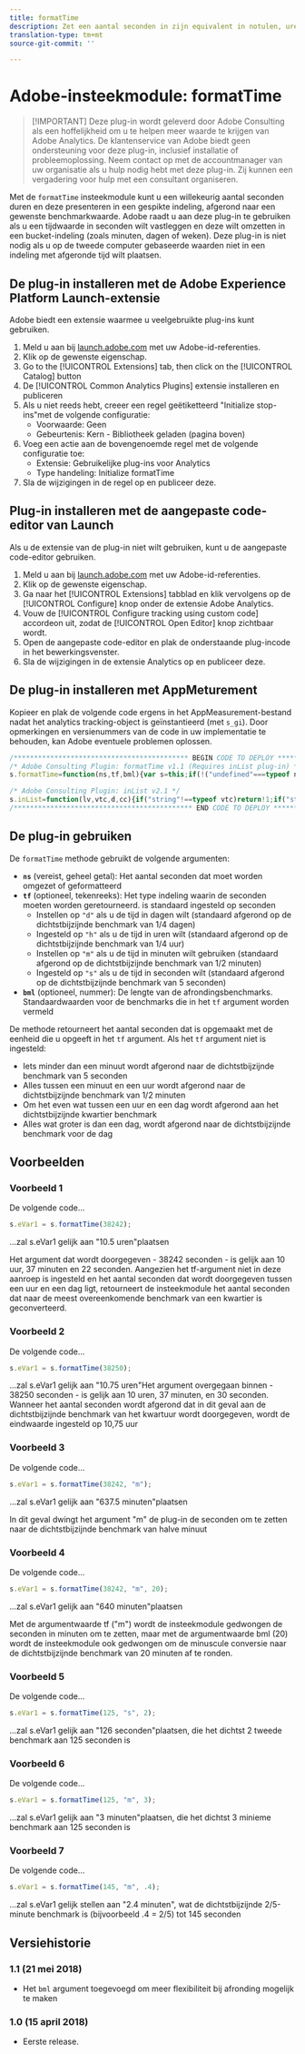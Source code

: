 ```yaml
---
title: formatTime
description: Zet een aantal seconden in zijn equivalent in notulen, uren, enz. om.
translation-type: tm+mt
source-git-commit: ''

---
```



# Adobe-insteekmodule: formatTime

> [!IMPORTANT] Deze plug-in wordt geleverd door Adobe Consulting als een hoffelijkheid om u te helpen meer waarde te krijgen van Adobe Analytics. De klantenservice van Adobe biedt geen ondersteuning voor deze plug-in, inclusief installatie of probleemoplossing. Neem contact op met de accountmanager van uw organisatie als u hulp nodig hebt met deze plug-in. Zij kunnen een vergadering voor hulp met een consultant organiseren.

Met de `formatTime` insteekmodule kunt u een willekeurig aantal seconden duren en deze presenteren in een gespikte indeling, afgerond naar een gewenste benchmarkwaarde. Adobe raadt u aan deze plug-in te gebruiken als u een tijdwaarde in seconden wilt vastleggen en deze wilt omzetten in een bucket-indeling (zoals minuten, dagen of weken). Deze plug-in is niet nodig als u op de tweede computer gebaseerde waarden niet in een indeling met afgeronde tijd wilt plaatsen.

## De plug-in installeren met de Adobe Experience Platform Launch-extensie

Adobe biedt een extensie waarmee u veelgebruikte plug-ins kunt gebruiken.

1. Meld u aan bij [launch.adobe.com](https://launch.adobe.com) met uw Adobe-id-referenties.
1. Klik op de gewenste eigenschap.
1. Go to the [!UICONTROL Extensions] tab, then click on the [!UICONTROL Catalog] button
1. De [!UICONTROL Common Analytics Plugins] extensie installeren en publiceren
1. Als u niet reeds hebt, creeer een regel geëtiketteerd &quot;Initialize stop-ins&quot;met de volgende configuratie:
   * Voorwaarde: Geen
   * Gebeurtenis: Kern - Bibliotheek geladen (pagina boven)
1. Voeg een actie aan de bovengenoemde regel met de volgende configuratie toe:
   * Extensie: Gebruikelijke plug-ins voor Analytics
   * Type handeling: Initialize formatTime
1. Sla de wijzigingen in de regel op en publiceer deze.

## Plug-in installeren met de aangepaste code-editor van Launch

Als u de extensie van de plug-in niet wilt gebruiken, kunt u de aangepaste code-editor gebruiken.

1. Meld u aan bij [launch.adobe.com](https://launch.adobe.com) met uw Adobe-id-referenties.
1. Klik op de gewenste eigenschap.
1. Ga naar het [!UICONTROL Extensions] tabblad en klik vervolgens op de [!UICONTROL Configure] knop onder de extensie Adobe Analytics.
1. Vouw de [!UICONTROL Configure tracking using custom code] accordeon uit, zodat de [!UICONTROL Open Editor] knop zichtbaar wordt.
1. Open de aangepaste code-editor en plak de onderstaande plug-incode in het bewerkingsvenster.
1. Sla de wijzigingen in de extensie Analytics op en publiceer deze.

## De plug-in installeren met AppMeturement

Kopieer en plak de volgende code ergens in het AppMeasurement-bestand nadat het analytics tracking-object is geïnstantieerd (met `s_gi`). Door opmerkingen en versienummers van de code in uw implementatie te behouden, kan Adobe eventuele problemen oplossen.

```js
/******************************************* BEGIN CODE TO DEPLOY *******************************************/
/* Adobe Consulting Plugin: formatTime v1.1 (Requires inList plug-in) */
s.formatTime=function(ns,tf,bml){var s=this;if(!("undefined"===typeof ns||isNaN(ns)||0>Number(ns))){if("string"===typeof tf&&"d"===tf||("string"!==typeof tf||!s.inList("h,m,s",tf))&&86400<=ns){tf=86400;var d="days";bml=isNaN(bml)?1:tf/(bml*tf)} else"string"===typeof tf&&"h"===tf||("string"!==typeof tf||!s.inList("m,s",tf))&&3600<=ns?(tf=3600,d="hours", bml=isNaN(bml)?4: tf/(bml*tf)):"string"===typeof tf&&"m"===tf||("string"!==typeof tf||!s.inList("s",tf))&&60<=ns?(tf=60,d="minutes",bml=isNaN(bml)?2: tf/(bml*tf)):(tf=1,d="seconds",bml=isNaN(bml)?.2:tf/bml);ns=Math.round(ns*bml/tf)/bml+" "+d;0===ns.indexOf("1 ")&&(ns=ns.substring(0, ns.length-1));return ns}};

/* Adobe Consulting Plugin: inList v2.1 */
s.inList=function(lv,vtc,d,cc){if("string"!==typeof vtc)return!1;if("string"===typeof lv)lv=lv.split(d||",");else if("object"!== typeof lv)return!1;d=0;for(var e=lv.length;d<e;d++)if(1==cc&&vtc===lv[d]||vtc.toLowerCase()===lv[d].toLowerCase())return!0;return!1};
/******************************************** END CODE TO DEPLOY ********************************************/
```

## De plug-in gebruiken

De `formatTime` methode gebruikt de volgende argumenten:

* **`ns`** (vereist, geheel getal): Het aantal seconden dat moet worden omgezet of geformatteerd
* **`tf`** (optioneel, tekenreeks): Het type indeling waarin de seconden moeten worden geretourneerd. is standaard ingesteld op seconden
   * Instellen op `"d"` als u de tijd in dagen wilt (standaard afgerond op de dichtstbijzijnde benchmark van 1/4 dagen)
   * Ingesteld op `"h"` als u de tijd in uren wilt (standaard afgerond op de dichtstbijzijnde benchmark van 1/4 uur)
   * Instellen op `"m"` als u de tijd in minuten wilt gebruiken (standaard afgerond op de dichtstbijzijnde benchmark van 1/2 minuten)
   * Ingesteld op `"s"` als u de tijd in seconden wilt (standaard afgerond op de dichtstbijzijnde benchmark van 5 seconden)
* **`bml`** (optioneel, nummer): De lengte van de afrondingsbenchmarks. Standaardwaarden voor de benchmarks die in het `tf` argument worden vermeld

De methode retourneert het aantal seconden dat is opgemaakt met de eenheid die u opgeeft in het `tf` argument. Als het `tf` argument niet is ingesteld:

* Iets minder dan een minuut wordt afgerond naar de dichtstbijzijnde benchmark van 5 seconden
* Alles tussen een minuut en een uur wordt afgerond naar de dichtstbijzijnde benchmark van 1/2 minuten
* Om het even wat tussen een uur en een dag wordt afgerond aan het dichtstbijzijnde kwartier benchmark
* Alles wat groter is dan een dag, wordt afgerond naar de dichtstbijzijnde benchmark voor de dag

## Voorbeelden

### Voorbeeld 1

De volgende code...

```js
s.eVar1 = s.formatTime(38242);
```

...zal s.eVar1 gelijk aan &quot;10.5 uren&quot;plaatsen

Het argument dat wordt doorgegeven - 38242 seconden - is gelijk aan 10 uur, 37 minuten en 22 seconden.  Aangezien het tf-argument niet in deze aanroep is ingesteld en het aantal seconden dat wordt doorgegeven tussen een uur en een dag ligt, retourneert de insteekmodule het aantal seconden dat naar de meest overeenkomende benchmark van een kwartier is geconverteerd.

### Voorbeeld 2

De volgende code...

```js
s.eVar1 = s.formatTime(38250);
```

...zal s.eVar1 gelijk aan &quot;10.75 uren&quot;Het argument overgegaan binnen - 38250 seconden - is gelijk aan 10 uren, 37 minuten, en 30 seconden.  Wanneer het aantal seconden wordt afgerond dat in dit geval aan de dichtstbijzijnde benchmark van het kwartuur wordt doorgegeven, wordt de eindwaarde ingesteld op 10,75 uur

### Voorbeeld 3

De volgende code...

```js
s.eVar1 = s.formatTime(38242, "m");
```

...zal s.eVar1 gelijk aan &quot;637.5 minuten&quot;plaatsen

In dit geval dwingt het argument &quot;m&quot; de plug-in de seconden om te zetten naar de dichtstbijzijnde benchmark van halve minuut

### Voorbeeld 4

De volgende code...

```js
s.eVar1 = s.formatTime(38242, "m", 20);
```

...zal s.eVar1 gelijk aan &quot;640 minuten&quot;plaatsen

Met de argumentwaarde tf (&quot;m&quot;) wordt de insteekmodule gedwongen de seconden in minuten om te zetten, maar met de argumentwaarde bml (20) wordt de insteekmodule ook gedwongen om de minuscule conversie naar de dichtstbijzijnde benchmark van 20 minuten af te ronden.

### Voorbeeld 5

De volgende code...

```js
s.eVar1 = s.formatTime(125, "s", 2);
```

...zal s.eVar1 gelijk aan &quot;126 seconden&quot;plaatsen, die het dichtst 2 tweede benchmark aan 125 seconden is

### Voorbeeld 6

De volgende code...

```js
s.eVar1 = s.formatTime(125, "m", 3);
```

...zal s.eVar1 gelijk aan &quot;3 minuten&quot;plaatsen, die het dichtst 3 minieme benchmark aan 125 seconden is

### Voorbeeld 7

De volgende code...

```js
s.eVar1 = s.formatTime(145, "m", .4);
```

...zal s.eVar1 gelijk stellen aan &quot;2.4 minuten&quot;, wat de dichtstbijzijnde 2/5-minute benchmark is (bijvoorbeeld .4 = 2/5) tot 145 seconden

## Versiehistorie

### 1.1 (21 mei 2018)

* Het `bml` argument toegevoegd om meer flexibiliteit bij afronding mogelijk te maken

### 1.0 (15 april 2018)

* Eerste release.
